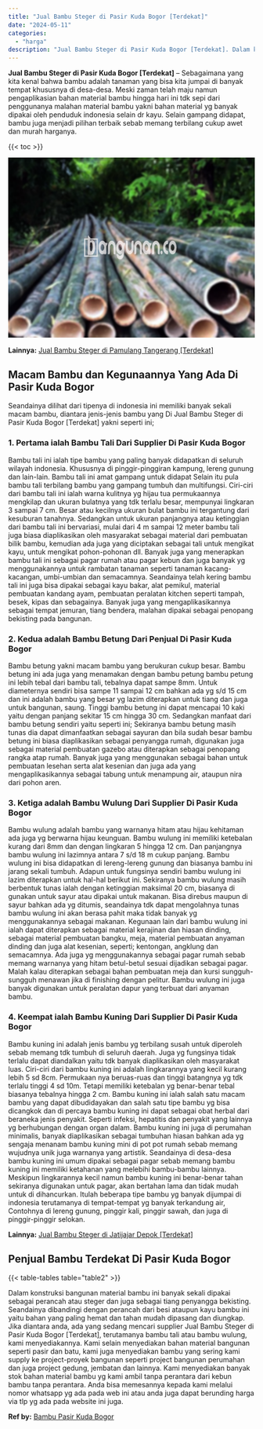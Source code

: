 ```yaml
---
title: "Jual Bambu Steger di Pasir Kuda Bogor [Terdekat]"
date: "2024-05-11"
categories: 
  - "harga"
description: "Jual Bambu Steger di Pasir Kuda Bogor [Terdekat]. Dalam konstruksi bangunan material bambu ini banyak sekali dipakai sebagai perancah atau steger dan juga se..."
---
```


**Jual Bambu Steger di Pasir Kuda Bogor \[Terdekat\]** – Sebagaimana yang kita kenal bahwa bambu adalah tanaman yang bisa kita jumpai di banyak tempat khususnya di desa-desa. Meski zaman telah maju namun pengaplikasian bahan material bambu hingga hari ini tdk sepi dari penggunanya malahan material bambu yakni bahan material yg banyak dipakai oleh penduduk indonesia selain dr kayu. Selain gampang didapat, bambu juga menjadi pilihan terbaik sebab memang terbilang cukup awet dan murah harganya.

{{< toc >}}

![Jual Bambu Steger di Pasir Kuda Bogor [Terdekat]](/images/jual-bambu-tali-22.png)

**Lainnya:** [Jual Bambu Steger di Pamulang Tangerang \[Terdekat\]](https://bambu.bangunan.co/jual-bambu-steger-di-pamulang-tangerang-terdekat/)

## Macam Bambu dan Kegunaannya Yang Ada Di Pasir Kuda Bogor

Seandainya dilihat dari tipenya di indonesia ini memiliki banyak sekali macam bambu, diantara jenis-jenis bambu yang Di Jual Bambu Steger di Pasir Kuda Bogor \[Terdekat\] yakni seperti ini;

### 1\. Pertama ialah Bambu Tali Dari Supplier Di Pasir Kuda Bogor

Bambu tali ini ialah tipe bambu yang paling banyak didapatkan di seluruh wilayah indonesia. Khususnya di pinggir-pinggiran kampung, lereng gunung dan lain-lain. Bambu tali ini amat gampang untuk didapat Selain itu pula bambu tali terbilang bambu yang gampang tumbuh dan multifungsi. Ciri-ciri dari bambu tali ini ialah warna kulitnya yg hijau tua permukaannya mengkilap dan ukuran bulatnya yang tdk terlalu besar, mempunyai lingkaran 3 sampai 7 cm. Besar atau kecilnya ukuran bulat bambu ini tergantung dari kesuburan tanahnya. Sedangkan untuk ukuran panjangnya atau ketinggian dari bambu tali ini bervariasi, mulai dari 4 m sampai 12 meter bambu tali juga biasa diaplikasikan oleh masyarakat sebagai material dari pembuatan bilik bambu, kemudian ada juga yang diciptakan sebagai tali untuk mengikat kayu, untuk mengikat pohon-pohonan dll. Banyak juga yang menerapkan bambu tali ini sebagai pagar rumah atau pagar kebun dan juga banyak yg menggunakannya untuk rambatan tanaman seperti tanaman kacang-kacangan, umbi-umbian dan semacamnya. Seandainya telah kering bambu tali ini juga bisa dipakai sebagai kayu bakar, alat pemikul, material pembuatan kandang ayam, pembuatan peralatan kitchen seperti tampah, besek, kipas dan sebagainya. Banyak juga yang mengaplikasikannya sebagai tempat jemuran, tiang bendera, malahan dipakai sebagai penopang bekisting pada bangunan.

### 2\. Kedua adalah Bambu Betung Dari Penjual Di Pasir Kuda Bogor

Bambu betung yakni macam bambu yang berukuran cukup besar. Bambu betung ini ada juga yang menamakan dengan bambu petung bambu petung ini lebih tebal dari bambu tali, tebalnya dapat sampe 8mm. Untuk diameternya sendiri bisa sampe 11 sampai 12 cm bahkan ada yg s/d 15 cm dan ini adalah bambu yang besar yg lazim diterapkan untuk tiang dan juga untuk bangunan, saung. Tinggi bambu betung ini dapat mencapai 10 kaki yaitu dengan panjang sekitar 15 cm hingga 30 cm. Sedangkan manfaat dari bambu betung sendiri yaitu seperti ini; Sekiranya bambu betung masih tunas dia dapat dimanfaatkan sebagai sayuran dan bila sudah besar bambu betung ini biasa diaplikasikan sebagai penyangga rumah, digunakan juga sebagai material pembuatan gazebo atau diterapkan sebagai penopang rangka atap rumah. Banyak juga yang menggunakan sebagai bahan untuk pembuatan lesehan serta alat kesenian dan juga ada yang mengaplikasikannya sebagai tabung untuk menampung air, ataupun nira dari pohon aren.

### 3\. Ketiga adalah Bambu Wulung Dari Supplier Di Pasir Kuda Bogor

Bambu wulung adalah bambu yang warnanya hitam atau hijau kehitaman ada juga yg berwarna hijau keunguan. Bambu wulung ini memiliki ketebalan kurang dari 8mm dan dengan lingkaran 5 hingga 12 cm. Dan panjangnya bambu wulung ini lazimnya antara 7 s/d 18 m cukup panjang. Bambu wulung ini bisa didapatkan di lereng-lereng gunung dan biasanya bambu ini jarang sekali tumbuh. Adapun untuk fungsinya sendiri bambu wulung ini lazim diterapkan untuk hal-hal berikut ini. Sekiranya bambu wulung masih berbentuk tunas ialah dengan ketinggian maksimal 20 cm, biasanya di gunakan untuk sayur atau dipakai untuk makanan. Bisa direbus maupun di sayur bahkan ada yg ditumis, seandainya tdk dapat mengolahnya tunas bambu wulung ini akan berasa pahit maka tidak banyak yg menggunakannya sebagai makanan. Kegunaan lain dari bambu wulung ini ialah dapat diterapkan sebagai material kerajinan dan hiasan dinding, sebagai material pembuatan bangku, meja, material pembuatan anyaman dinding dan juga alat kesenian, seperti; kentongan, angklung dan semacamnya. Ada juga yg menggunakannya sebagai pagar rumah sebab memang warnanya yang hitam betul-betul sesuai dijadikan sebagai pagar. Malah kalau diterapkan sebagai bahan pembuatan meja dan kursi sungguh-sungguh menawan jika di finishing dengan pelitur. Bambu wulung ini juga banyak digunakan untuk peralatan dapur yang terbuat dari anyaman bambu.

### 4\. Keempat ialah Bambu Kuning Dari Supplier Di Pasir Kuda Bogor

Bambu kuning ini adalah jenis bambu yg terbilang susah untuk diperoleh sebab memang tdk tumbuh di seluruh daerah. Juga yg fungsinya tidak terlalu dapat diandalkan yaitu tdk banyak diaplikasikan oleh masyarakat luas. Ciri-ciri dari bambu kuning ini adalah lingkarannya yang kecil kurang lebih 5 sd 8cm. Permukaan nya beruas-ruas dan tinggi batangnya yg tdk terlalu tinggi 4 sd 10m. Tetapi memiliki ketebalan yg benar-benar tebal biasanya tebalnya hingga 2 cm. Bambu kuning ini ialah salah satu macam bambu yang dapat dibudidayakan dan salah satu tipe bambu yg bisa dicangkok dan di percaya bambu kuning ini dapat sebagai obat herbal dari beraneka jenis penyakit. Seperti infeksi, hepatitis dan penyakit yang lainnya yg berhubungan dengan organ dalam. Bambu kuning ini juga di perumahan minimalis, banyak diaplikasikan sebagai tumbuhan hiasan bahkan ada yg sengaja menanam bambu kuning mini di pot pot rumah sebab memang wujudnya unik juga warnanya yang artistik. Seandainya di desa-desa bambu kuning ini umum dipakai sebagai pagar sebab memang bambu kuning ini memiliki ketahanan yang melebihi bambu-bambu lainnya. Meskipun lingkarannya kecil namun bambu kuning ini benar-benar tahan sekiranya digunakan untuk pagar, akan bertahan lama dan tidak mudah untuk di dihancurkan. Itulah beberapa tipe bambu yg banyak dijumpai di indonesia terutamanya di tempat-tempat yg banyak terkandung air, Contohnya di lereng gunung, pinggir kali, pinggir sawah, dan juga di pinggir-pinggir selokan.

**Lainnya:** [Jual Bambu Steger di Jatijajar Depok \[Terdekat\]](https://bambu.bangunan.co/jual-bambu-steger-di-jatijajar-depok-terdekat/)

## Penjual Bambu Terdekat Di Pasir Kuda Bogor

{{< table-tables table="table2" >}}

Dalam konstruksi bangunan material bambu ini banyak sekali dipakai sebagai perancah atau steger dan juga sebagai tiang penyangga bekisting. Seandainya dibandingi dengan perancah dari besi ataupun kayu bambu ini yaitu bahan yang paling hemat dan tahan mudah dipasang dan diungkap. Jika diantara anda, ada yang sedang mencari supplier Jual Bambu Steger di Pasir Kuda Bogor \[Terdekat\], terutamanya bambu tali atau bambu wulung, kami menyediakannya. Kami selain menyediakan bahan material bangunan seperti pasir dan batu, kami juga menyediakan bambu yang sering kami supply ke project-proyek bangunan seperti project bangunan perumahan dan juga project gedung, jembatan dan lainnya. Kami menyediakan banyak stok bahan material bambu yg kami ambil tanpa perantara dari kebun bambu tanpa perantara. Anda bisa memesannya kepada kami melalui nomor whatsapp yg ada pada web ini atau anda juga dapat berunding harga via tlp yg ada pada website ini juga.

**Ref by:** [Bambu Pasir Kuda Bogor](https://id.wikipedia.org/wiki/Bambu)
